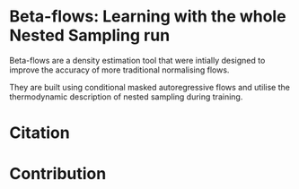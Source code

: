 # Beta-flows: Learning with the whole Nested Sampling run

Beta-flows are a density estimation tool that were intially designed
to improve the accuracy of more traditional normalising flows.

They are built using conditional masked autoregressive flows and utilise the
thermodynamic description of nested sampling during training.

# Citation

# Contribution

